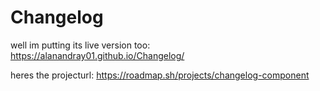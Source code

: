 # Changelog

well im putting its live version too: https://alanandray01.github.io/Changelog/

heres the projecturl: https://roadmap.sh/projects/changelog-component
